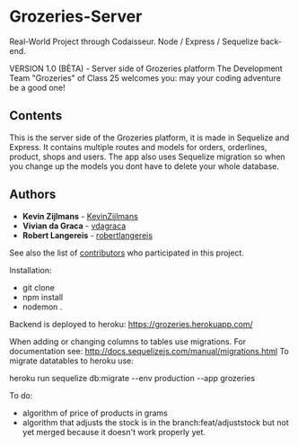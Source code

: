 # Grozeries-Server
Real-World Project through Codaisseur. Node / Express / Sequelize back-end.

VERSION 1.0 (BÈTA) - Server side of Grozeries platform
The Development Team "Grozeries" of Class 25 welcomes you: may your coding adventure be a good one!

## Contents

This is the server side of the Grozeries platform,
it is made in Sequelize and Express.
It contains multiple routes and models for orders, orderlines, product, shops and users.
The app also uses Sequelize migration so when you change up the models you dont have to delete your whole database.

## Authors

* **Kevin Zijlmans** - [KevinZijlmans](https://github.com/KevinZijlmans)
* **Vivian da Graca** - [vdagraca](https://github.com/vdagraca)
* **Robert Langereis** - [robertlangereis](https://github.com/robertlangereis)

See also the list of [contributors](https://github.com/AlbertSmit/Grozeries-Server/graphs/contributors) who participated in this project. 

Installation:
- git clone
- npm install
- nodemon .

Backend is deployed to heroku: 
https://grozeries.herokuapp.com/

When adding or changing columns to tables use migrations.
For documentation see:
http://docs.sequelizejs.com/manual/migrations.html
To migrate datatables to heroku use:

heroku run sequelize db:migrate --env production --app grozeries

To do:
- algorithm of price of products in grams
- algorithm that adjusts the stock is in the branch:feat/adjuststock but not yet merged because it doesn't work properly yet.
